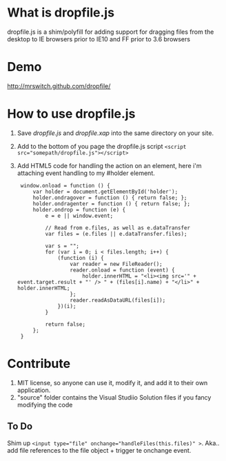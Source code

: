 # What is dropfile.js
dropfile.js is a shim/polyfill for adding support for dragging files from the desktop to IE browsers prior to IE10 and FF prior to 3.6 browsers

# Demo
http://mrswitch.github.com/dropfile/

# How to use dropfile.js

1. Save *dropfile.js* and *dropfile.xap* into the same directory on your site.

2. Add to the bottom of you page the dropfile.js script `<script src="somepath/dropfile.js"></script>`

3. Add HTML5 code for handling the action on an element, here i'm attaching event handling to my #holder element.

		window.onload = function () {
		    var holder = document.getElementById('holder');
		    holder.ondragover = function () { return false; };
		    holder.ondragenter = function () { return false; };
		    holder.ondrop = function (e) {
		        e = e || window.event;
		
		        // Read from e.files, as well as e.dataTransfer
		        var files = (e.files || e.dataTransfer.files);
		
		        var s = "";
		        for (var i = 0; i < files.length; i++) {
		            (function (i) {
		                var reader = new FileReader();
		                reader.onload = function (event) {
		                    holder.innerHTML = "<li><img src='" + event.target.result + "' /> " + (files[i].name) + "</li>" + holder.innerHTML;
		                };
		                reader.readAsDataURL(files[i]);
		            })(i);
		        }
		
		        return false;
		    };
		}


# Contribute

1. MIT license, so anyone can use it, modify it, and add it to their own application.
2. "source" folder contains the Visual Studiio Solution files if you fancy modifying the code


## To Do

Shim up `<input type="file" onchange="handleFiles(this.files)" >`. Aka.. add file references to the file object + trigger te onchange event.